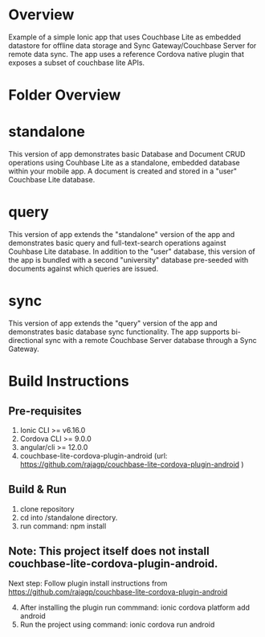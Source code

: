 # Overview
Example of a simple Ionic app that uses Couchbase Lite as embedded datastore for offline data storage and Sync Gateway/Couchbase Server for remote data sync.
The app uses a reference Cordova native plugin that exposes a subset of couchbase lite APIs.

# Folder Overview

# standalone
This version of app demonstrates basic Database and Document CRUD operations using Couhbase Lite as a standalone, embedded database within your mobile app. A document is created and stored in a "user" Couchbase Lite database.


# query
This version of app extends the "standalone" version of the app and demonstrates basic query and full-text-search operations against Couhbase Lite database. In addition to the "user" database, this version of the app is bundled with a second "university" database pre-seeded with documents against which queries are issued.

# sync
This version of app extends the "query" version of the app and demonstrates basic database sync functionality. The app supports bi-directional sync with a remote Couchbase Server database through a Sync Gateway.


# Build Instructions

## Pre-requisites
1. Ionic CLI >= v6.16.0 
2. Cordova CLI >= 9.0.0
3. angular/cli >= 12.0.0
4. couchbase-lite-cordova-plugin-android (url: https://github.com/rajagp/couchbase-lite-cordova-plugin-android )

##  Build & Run
1. clone repository
2. cd into /standalone directory.
3. run command: npm install

## Note: This project itself does not install couchbase-lite-cordova-plugin-android. 

Next step: Follow plugin install instructions from https://github.com/rajagp/couchbase-lite-cordova-plugin-android

4. After installing the plugin run commmand: ionic cordova platform add android
5. Run the project using command: ionic cordova run android

